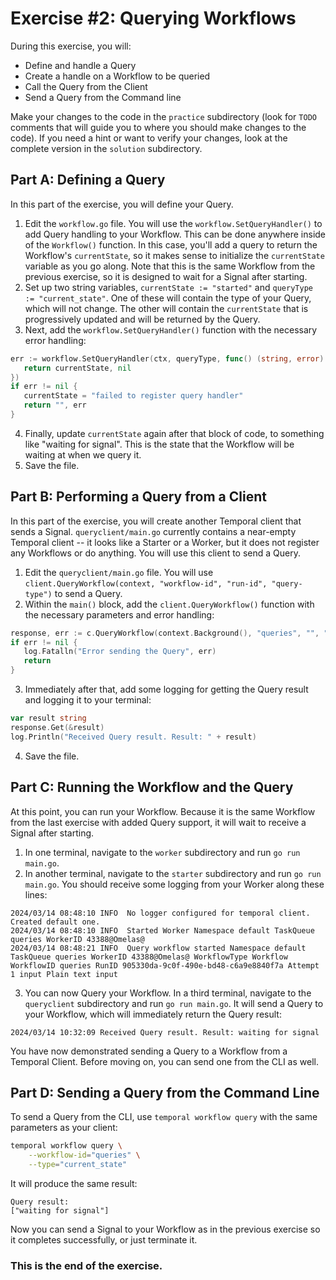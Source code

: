 # Exercise #2: Querying Workflows

During this exercise, you will:

- Define and handle a Query
- Create a handle on a Workflow to be queried
- Call the Query from the Client
- Send a Query from the Command line

Make your changes to the code in the `practice` subdirectory (look for
`TODO` comments that will guide you to where you should make changes to
the code). If you need a hint or want to verify your changes, look at
the complete version in the `solution` subdirectory.

## Part A: Defining a Query

In this part of the exercise, you will define your Query.

1. Edit the `workflow.go` file. You will use the `workflow.SetQueryHandler()` to add Query handling to your Workflow. This can be done anywhere inside of the `Workflow()` function. In this case, you'll add a query to return the Workflow's `currentState`, so it makes sense to initialize the `currentState` variable as you go along. Note that this is the same Workflow from the previous exercise, so it is designed to wait for a Signal after starting.
2. Set up two string variables, `currentState := "started"` and `queryType := "current_state"`. One of these will contain the type of your Query, which will not change. The other will contain the `currentState` that is progressively updated and will be returned by the Query.
3. Next, add the `workflow.SetQueryHandler()` function with the necessary error handling:

```go
err := workflow.SetQueryHandler(ctx, queryType, func() (string, error) {
   return currentState, nil
})
if err != nil {
   currentState = "failed to register query handler"
   return "", err
}
```

4. Finally, update `currentState` again after that block of code, to something like "waiting for signal". This is the state that the Workflow will be waiting at when we query it.
5. Save the file.

## Part B: Performing a Query from a Client

In this part of the exercise, you will create another Temporal client that sends a Signal. `queryclient/main.go` currently contains a near-empty Temporal client -- it looks like a Starter or a Worker, but it does not register any Workflows or do anything. You will use this client to send a Query.

1. Edit the `queryclient/main.go` file. You will use `client.QueryWorkflow(context, "workflow-id", "run-id", "query-type")` to send a Query.
2. Within the `main()` block, add the `client.QueryWorkflow()` function with the necessary parameters and error handling:

```go
response, err := c.QueryWorkflow(context.Background(), "queries", "", "current_state")
if err != nil {
   log.Fatalln("Error sending the Query", err)
   return
}
```

3. Immediately after that, add some logging for getting the Query result and logging it to your terminal:

```go
var result string
response.Get(&result)
log.Println("Received Query result. Result: " + result)
```

4. Save the file.

## Part C: Running the Workflow and the Query

At this point, you can run your Workflow. Because it is the same Workflow from the last exercise with added Query support, it will wait to receive a Signal after starting.

1. In one terminal, navigate to the `worker` subdirectory and run `go run main.go`.
2. In another terminal, navigate to the `starter` subdirectory and run `go run main.go`. You should receive some logging from your Worker along these lines:

```
2024/03/14 08:48:10 INFO  No logger configured for temporal client. Created default one.
2024/03/14 08:48:10 INFO  Started Worker Namespace default TaskQueue queries WorkerID 43388@Omelas@
2024/03/14 08:48:21 INFO  Query workflow started Namespace default TaskQueue queries WorkerID 43388@Omelas@ WorkflowType Workflow WorkflowID queries RunID 905330da-9c0f-490e-bd48-c6a9e8840f7a Attempt 1 input Plain text input
```

3. You can now Query your Workflow. In a third terminal, navigate to the `queryclient` subdirectory and run `go run main.go`. It will send a Query to your Workflow, which will immediately return the Query result:

```
2024/03/14 10:32:09 Received Query result. Result: waiting for signal
```

You have now demonstrated sending a Query to a Workflow from a Temporal Client. Before moving on, you can send one from the CLI as well. 

## Part D: Sending a Query from the Command Line

To send a Query from the CLI, use `temporal workflow query` with the same parameters as your client:

```bash
temporal workflow query \
    --workflow-id="queries" \
    --type="current_state"
```

It will produce the same result:

```
Query result:
["waiting for signal"]
```

Now you can send a Signal to your Workflow as in the previous exercise so it completes successfully, or just terminate it.

### This is the end of the exercise.
